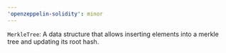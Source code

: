 ```yaml
---
'openzeppelin-solidity': minor
---
```


`MerkleTree`: A data structure that allows inserting elements into a merkle tree and updating its root hash.

